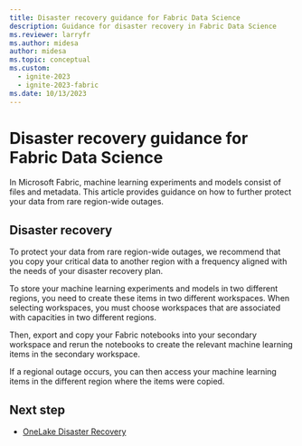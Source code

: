 ```yaml
---
title: Disaster recovery guidance for Fabric Data Science
description: Guidance for disaster recovery in Fabric Data Science
ms.reviewer: larryfr
ms.author: midesa
author: midesa
ms.topic: conceptual
ms.custom:
  - ignite-2023
  - ignite-2023-fabric
ms.date: 10/13/2023
---
```


# Disaster recovery guidance for Fabric Data Science

In Microsoft Fabric, machine learning experiments and models consist of files and metadata. This article provides guidance on how to further protect your data from rare region-wide outages.



## Disaster recovery

To protect your data from rare region-wide outages, we recommend that you copy your critical data to another region with a frequency aligned with the needs of your disaster recovery plan.

To store your machine learning experiments and models in two different regions, you need to create these items in two different workspaces. When selecting workspaces, you must choose workspaces that are associated with capacities in two different regions.

Then, export and copy your Fabric notebooks into your secondary workspace and rerun the notebooks to create the relevant machine learning items in the secondary workspace.

If a regional outage occurs, you can then access your machine learning items in the different region where the items were copied.

## Next step

- [OneLake Disaster Recovery](../onelake/onelake-disaster-recovery.md)
